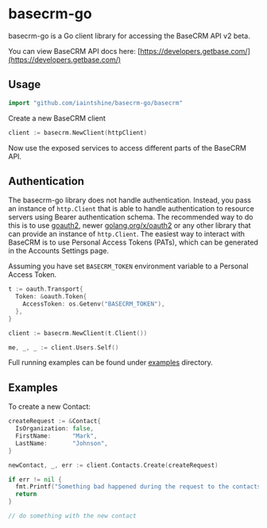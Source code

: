 # basecrm-go

basecrm-go is a Go client library for accessing the BaseCRM API v2 beta.

You can view BaseCRM API docs here: [https://developers.getbase.com/](https://developers.getbase.com/)

## Usage

```go
import "github.com/iaintshine/basecrm-go/basecrm"
```

Create a new BaseCRM client

```go
client := basecrm.NewClient(httpClient)
```

Now use the exposed services to access different parts of the BaseCRM API.

## Authentication

The basecrm-go library does not handle authentication. Instead, you pass an instance of `http.Client`
that is able to handle authentication to resource servers using Bearer authentication schema.
The recommended way to do this is to use [goauth2](https://code.google.com/p/goauth2/), newer 
[golang.org/x/oauth2](https://godoc.org/golang.org/x/oauth2) or any other library that can provide
an instance of `http.Client`. The easiest way to interact with BaseCRM is to use Personal Access Tokens
(PATs), which can be generated in the Accounts Settings page.

Assuming you have set `BASECRM_TOKEN` environment variable to a Personal Access Token.

```go
t := oauth.Transport{
  Token: &oauth.Token{
    AccessToken: os.Getenv("BASECRM_TOKEN"),
  },
}

client := basecrm.NewClient(t.Client())

me, _, _ := client.Users.Self()
```

Full running examples can be found under [examples](https://github.com/iaintshine/basecrm-go/tree/master/examples/) directory.    

## Examples

To create a new Contact:

```go
createRequest := &Contact{
  IsOrganization: false,
  FirstName:      "Mark",
  LastName:       "Johnson",
}

newContact, _, err := client.Contacts.Create(createRequest)

if err != nil {
  fmt.Printf("Something bad happened during the request to the contacts service %v", err)
  return  
}

// do something with the new contact
```
